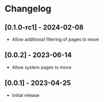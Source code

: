 # Changelog
## [0.1.0-rc1] - 2024-02-08
- Allow additional filtering of pages to move
## [0.0.2] - 2023-06-14
- Allow system pages to move
## [0.0.1] - 2023-04-25
- Initial release

